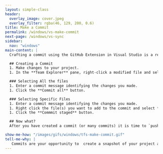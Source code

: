 ```yaml
---
layout: simple-class
header:
  overlay_image: cover.jpeg
  overlay_filter: rgba(46, 129, 200, 0.6)
title: Make a Commit
permalink: /windows/vs-make-commit
next-page: /windows/vs-sync
sidebar:
  nav: "windows"
main-content: |
  Crafting a commit using the GitHub Extension in Visual Studio is a relatively straightforward process.

  ## Creating a Commit
  1. Make changes to your project.
  1. In the **Team Explorer** pane, right-click a modified file and select **Commit**.

  ### Selecting All the files
  1. Enter a commit message identifying the changes you made.
  1. Click the **Commit all** button.

  ### Selecting Specific Files
  1. Enter a commit message identifying the changes you made.
  1. Right click the file(s) you want to add to the commit and select **Stage**.
  1. Click the **Commmit staged** button.

  ## Now what?
  After you have created a commit (or many commits) it is time to `push` your changes to your remote repository and potentially share it with other collaborators on your project.

show-me-how: "/images/gifs/windows/tfs-make-commit.gif"
tell-me-why: |
   Commits are your opportunity to  create a snapshot of your project at a given period in time. After creating a commit (or commits) you should `push` your changes to your remote repository so that other collaborators have access to the latest changes you have made to the project. Additionally, even if you are working on a project without other collaborators, `push`ing your changes to your remote repository acts as a backup and prevents you from losing changes should your local machine encounter issues.
---
```

